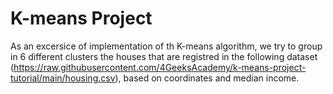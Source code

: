# K-means Project

As an excersice of implementation of th K-means algorithm, we try to group in 6 different clusters the houses that are registred in the following dataset (https://raw.githubusercontent.com/4GeeksAcademy/k-means-project-tutorial/main/housing.csv), based on coordinates and median income.